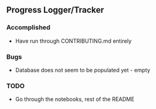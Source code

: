 ## Progress Logger/Tracker

### Accomplished
* Have run through CONTRIBUTING.md entirely

### Bugs
* Database does not seem to be populated yet - empty

### TODO 
* Go through the notebooks, rest of the README